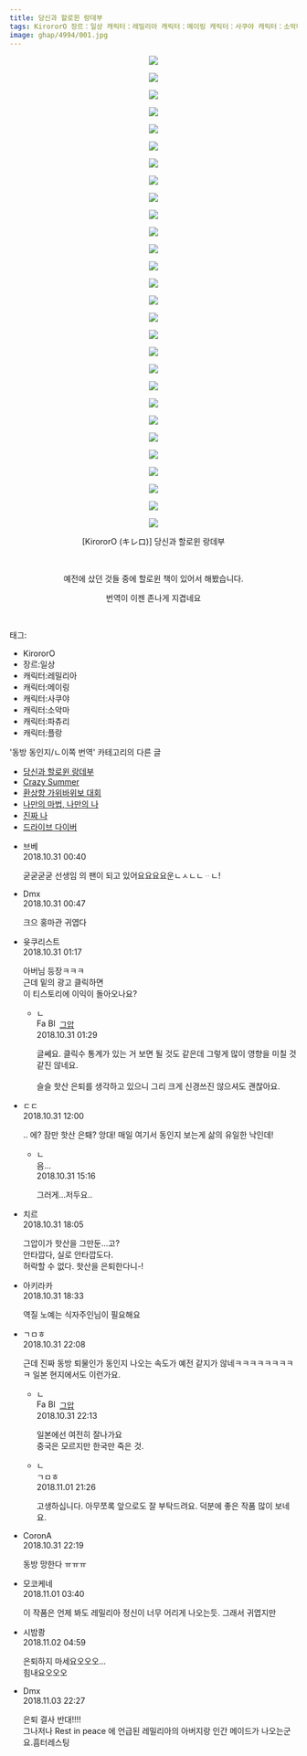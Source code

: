 ```yaml
---
title: 당신과 할로윈 랑데부
tags: KirororO 장르：일상 캐릭터：레밀리아 캐릭터：메이링 캐릭터：사쿠야 캐릭터：소악마 캐릭터：파츄리 캐릭터：플랑 キレロ 동방_동인지／ㄴ이쪽_번역
image: ghap/4994/001.jpg
---
```

<div class="article">
<p style="text-align: center; clear: none; float: none;"><img src="{{ site.nasurl }}/ghap/4994/001.jpg"/></p>
<p style="text-align: center; clear: none; float: none;"><img src="{{ site.nasurl }}/ghap/4994/002.jpg"/></p>
<p style="text-align: center; clear: none; float: none;"><img src="{{ site.nasurl }}/ghap/4994/003.jpg"/></p>
<p style="text-align: center; clear: none; float: none;"><img src="{{ site.nasurl }}/ghap/4994/004.jpg"/></p>
<p style="text-align: center; clear: none; float: none;"><img src="{{ site.nasurl }}/ghap/4994/005.jpg"/></p>
<p style="text-align: center; clear: none; float: none;"><img src="{{ site.nasurl }}/ghap/4994/006.jpg"/></p>
<p style="text-align: center; clear: none; float: none;"><img src="{{ site.nasurl }}/ghap/4994/007.jpg"/></p>
<p style="text-align: center; clear: none; float: none;"><img src="{{ site.nasurl }}/ghap/4994/008.jpg"/></p>
<p style="text-align: center; clear: none; float: none;"><img src="{{ site.nasurl }}/ghap/4994/009.jpg"/></p>
<p style="text-align: center; clear: none; float: none;"><img src="{{ site.nasurl }}/ghap/4994/010.jpg"/></p>
<p style="text-align: center; clear: none; float: none;"><img src="{{ site.nasurl }}/ghap/4994/011.jpg"/></p>
<p style="text-align: center; clear: none; float: none;"><img src="{{ site.nasurl }}/ghap/4994/012.jpg"/></p>
<p style="text-align: center; clear: none; float: none;"><img src="{{ site.nasurl }}/ghap/4994/013.jpg"/></p>
<p style="text-align: center; clear: none; float: none;"><img src="{{ site.nasurl }}/ghap/4994/014.jpg"/></p>
<p style="text-align: center; clear: none; float: none;"><img src="{{ site.nasurl }}/ghap/4994/015.jpg"/></p>
<p style="text-align: center; clear: none; float: none;"><img src="{{ site.nasurl }}/ghap/4994/016.jpg"/></p>
<p style="text-align: center; clear: none; float: none;"><img src="{{ site.nasurl }}/ghap/4994/017.jpg"/></p>
<p style="text-align: center; clear: none; float: none;"><img src="{{ site.nasurl }}/ghap/4994/018.jpg"/></p>
<p style="text-align: center; clear: none; float: none;"><img src="{{ site.nasurl }}/ghap/4994/019.jpg"/></p>
<p style="text-align: center; clear: none; float: none;"><img src="{{ site.nasurl }}/ghap/4994/020.jpg"/></p>
<p style="text-align: center; clear: none; float: none;"><img src="{{ site.nasurl }}/ghap/4994/021.jpg"/></p>
<p style="text-align: center; clear: none; float: none;"><img src="{{ site.nasurl }}/ghap/4994/022.jpg"/></p>
<p style="text-align: center; clear: none; float: none;"><img src="{{ site.nasurl }}/ghap/4994/023.jpg"/></p>
<p style="text-align: center; clear: none; float: none;"><img src="{{ site.nasurl }}/ghap/4994/024.jpg"/></p>
<p style="text-align: center; clear: none; float: none;"><img src="{{ site.nasurl }}/ghap/4994/025.jpg"/></p>
<p style="text-align: center; clear: none; float: none;"><img src="{{ site.nasurl }}/ghap/4994/026.jpg"/></p>
<p style="text-align: center; clear: none; float: none;"><img src="{{ site.nasurl }}/ghap/4994/027.jpg"/></p>
<p style="text-align: center; clear: none; float: none;"><img src="{{ site.nasurl }}/ghap/4994/028.jpg"/></p>
<p style="text-align: center; clear: none; float: none;">[KirororO (キレロ)] 당신과 할로윈 랑데부</p>
<p style="text-align: center; clear: none; float: none;"><br/></p>
<p style="text-align: center; clear: none; float: none;">예전에 샀던 것들 중에 할로윈 책이 있어서 해봤습니다.</p>
<p style="text-align: center; clear: none; float: none;">번역이 이젠 존나게 지겹네요</p>
<p><br/></p>
</div><div class="tagTrail">
<p>태그: </p>
<ul>
<li>KirororO</li>
<li>장르:일상</li>
<li>캐릭터:레밀리아</li>
<li>캐릭터:메이링</li>
<li>캐릭터:사쿠야</li>
<li>캐릭터:소악마</li>
<li>캐릭터:파츄리</li>
<li>캐릭터:플랑</li>
</ul>
</div><div class="another">
<p>'동방 동인지/ㄴ이쪽 번역' 카테고리의 다른 글</p>
<ul>
<li><a href="/2018-10-31-ghap_4994">당신과 할로윈 랑데부</a></li>
<li><a href="/2018-10-26-ghap_4875">Crazy Summer</a></li>
<li><a href="/2018-10-23-ghap_4781">환상향 가위바위보 대회</a></li>
<li><a href="/2018-10-21-ghap_4778">나만의 마법, 나만의 나</a></li>
<li><a href="/2018-10-19-ghap_4773">진짜 나</a></li>
<li><a href="/2018-10-15-ghap_4768">드라이브 다이버</a></li>
</ul>
</div><div class="cb_module cb_fluid">
<div class="cb_wrt cb_profile">
<div class="comment">
<ul>
<li class="cb_thumb_off" id="comment15365314">
<div class="cb_comment_area">
<div class="cb_info_area">
<div class="cb_section">
<span class="cb_nick_name">브베</span>
</div>
<div class="cb_section">
<span class="cb_date">2018.10.31 00:40 </span>
</div>
</div>
<div class="cb_dsc_comment">
<p class="cb_dsc">
											굳굳굳굳 선생임 의 팬이 되고 있어요요요요운ㄴㅅㄴㄴᆢㄴ!
										</p>
</div>
</div></li>
<li class="cb_thumb_off" id="comment15365316">
<div class="cb_comment_area">
<div class="cb_info_area">
<div class="cb_section">
<span class="cb_nick_name">Dmx</span>
</div>
<div class="cb_section">
<span class="cb_date">2018.10.31 00:47 </span>
</div>
</div>
<div class="cb_dsc_comment">
<p class="cb_dsc">
											크으 홍마관 귀엽다
										</p>
</div>
</div></li>
<li class="cb_thumb_off" id="comment15365323">
<div class="cb_comment_area">
<div class="cb_info_area">
<div class="cb_section">
<span class="cb_nick_name">윳쿠리스트</span>
</div>
<div class="cb_section">
<span class="cb_date">2018.10.31 01:17 </span>
</div>
</div>
<div class="cb_dsc_comment">
<p class="cb_dsc">
											아버님 등장ㅋㅋㅋ<br/>
근데 밑의 광고 클릭하면<br/>
이 티스토리에 이익이 돌아오나요?
										</p>
</div>
<ul>
<li class="cb_thumb_off" id="comment15365328">
<span class="cb_bu_subnode">ㄴ</span>
<div class="cb_comment_area">
<div class="cb_info_area">
<div class="cb_section">
<span class="cb_nick_name"><img alt="Favicon of https://ghaptouhou.tistory.com" height="16" onerror="this.onerror=null;this.parentNode.removeChild(this)" src="https://ghaptouhou.tistory.com/favicon.ico" width="16"/> <img alt="BlogIcon" height="16" onerror="this.parentNode.removeChild(this)" src="https://ghaptouhou.tistory.com/index.gif" width="16"/> <a href="https://ghaptouhou.tistory.com" onclick="return openLinkInNewWindow(this)"> 그압</a><span class="tistoryProfileLayerTrigger" onclick='TistoryProfile.show(event, this, {"title":"\uc800\uae30 \uc774\uac70 \ub098\uc911\uc5d0 \uc218\uc815 \uac00\ub2a5\ud558\ub098\uc694","url":"https:\/\/ghap.tistory.com","nickname":"\uadf8\uc555","items":[]}); return false;'></span></span>
</div>
<div class="cb_section">
<span class="cb_date">2018.10.31 01:29 </span>
</div>
</div>
<div class="cb_dsc_comment">
<p class="cb_dsc">
																글쎄요. 클릭수 통계가 있는 거 보면 될 것도 같은데 그렇게 많이 영향을 미칠 것 같진 않네요.<br/>
<br/>
슬슬 핫산 은퇴를 생각하고 있으니 그리 크게 신경쓰진 않으셔도 괜찮아요.
															</p>
</div>
</div>
</li>
</ul>
</div></li>
<li class="cb_thumb_off" id="comment15365489">
<div class="cb_comment_area">
<div class="cb_info_area">
<div class="cb_section">
<span class="cb_nick_name">ㄷㄷ</span>
</div>
<div class="cb_section">
<span class="cb_date">2018.10.31 12:00 </span>
</div>
</div>
<div class="cb_dsc_comment">
<p class="cb_dsc">
											.. 에? 잠만 핫산 은퇘? 앙대! 매일 여기서 동인지 보는게 삶의 유일한 낙인데!
										</p>
</div>
<ul>
<li class="cb_thumb_off" id="comment15365577">
<span class="cb_bu_subnode">ㄴ</span>
<div class="cb_comment_area">
<div class="cb_info_area">
<div class="cb_section">
<span class="cb_nick_name">음...</span>
</div>
<div class="cb_section">
<span class="cb_date">2018.10.31 15:16 </span>
</div>
</div>
<div class="cb_dsc_comment">
<p class="cb_dsc">
																그러게...저두요..
															</p>
</div>
</div>
</li>
</ul>
</div></li>
<li class="cb_thumb_off" id="comment15365680">
<div class="cb_comment_area">
<div class="cb_info_area">
<div class="cb_section">
<span class="cb_nick_name">치르</span>
</div>
<div class="cb_section">
<span class="cb_date">2018.10.31 18:05 </span>
</div>
</div>
<div class="cb_dsc_comment">
<p class="cb_dsc">
											그압이가 핫산을 그만둔...고?<br/>
안타깝다, 실로 안타깝도다.<br/>
허락할 수 없다. 핫산을 은퇴한다니-!
										</p>
</div>
</div></li>
<li class="cb_thumb_off" id="comment15365691">
<div class="cb_comment_area">
<div class="cb_info_area">
<div class="cb_section">
<span class="cb_nick_name">아키라카</span>
</div>
<div class="cb_section">
<span class="cb_date">2018.10.31 18:33 </span>
</div>
</div>
<div class="cb_dsc_comment">
<p class="cb_dsc">
											역질 노예는 식자주인님이 필요해요
										</p>
</div>
</div></li>
<li class="cb_thumb_off" id="comment15365747">
<div class="cb_comment_area">
<div class="cb_info_area">
<div class="cb_section">
<span class="cb_nick_name">ㄱㅁㅎ</span>
</div>
<div class="cb_section">
<span class="cb_date">2018.10.31 22:08 </span>
</div>
</div>
<div class="cb_dsc_comment">
<p class="cb_dsc">
											근데 진짜 동방 퇴물인가 동인지 나오는 속도가 예전 같지가 않네ㅋㅋㅋㅋㅋㅋㅋㅋㅋ 일본 현지에서도 이런가요.
										</p>
</div>
<ul>
<li class="cb_thumb_off" id="comment15365751">
<span class="cb_bu_subnode">ㄴ</span>
<div class="cb_comment_area">
<div class="cb_info_area">
<div class="cb_section">
<span class="cb_nick_name"><img alt="Favicon of https://ghaptouhou.tistory.com" height="16" onerror="this.onerror=null;this.parentNode.removeChild(this)" src="https://ghaptouhou.tistory.com/favicon.ico" width="16"/> <img alt="BlogIcon" height="16" onerror="this.parentNode.removeChild(this)" src="https://ghaptouhou.tistory.com/index.gif" width="16"/> <a href="https://ghaptouhou.tistory.com" onclick="return openLinkInNewWindow(this)"> 그압</a><span class="tistoryProfileLayerTrigger" onclick='TistoryProfile.show(event, this, {"title":"\uc800\uae30 \uc774\uac70 \ub098\uc911\uc5d0 \uc218\uc815 \uac00\ub2a5\ud558\ub098\uc694","url":"https:\/\/ghap.tistory.com","nickname":"\uadf8\uc555","items":[]}); return false;'></span></span>
</div>
<div class="cb_section">
<span class="cb_date">2018.10.31 22:13 </span>
</div>
</div>
<div class="cb_dsc_comment">
<p class="cb_dsc">
																일본에선 여전히 잘나가요<br/>
중국은 모르지만 한국만 죽은 것.
															</p>
</div>
</div>
</li>
<li class="cb_thumb_off" id="comment15366309">
<span class="cb_bu_subnode">ㄴ</span>
<div class="cb_comment_area">
<div class="cb_info_area">
<div class="cb_section">
<span class="cb_nick_name">ㄱㅁㅎ</span>
</div>
<div class="cb_section">
<span class="cb_date">2018.11.01 21:26 </span>
</div>
</div>
<div class="cb_dsc_comment">
<p class="cb_dsc">
																고생하십니다. 아무쪼록 앞으로도 잘 부탁드려요. 덕분에 좋은 작품 많이 보네요.
															</p>
</div>
</div>
</li>
</ul>
</div></li>
<li class="cb_thumb_off" id="comment15365753">
<div class="cb_comment_area">
<div class="cb_info_area">
<div class="cb_section">
<span class="cb_nick_name">CoronA</span>
</div>
<div class="cb_section">
<span class="cb_date">2018.10.31 22:19 </span>
</div>
</div>
<div class="cb_dsc_comment">
<p class="cb_dsc">
											동방 망한다 ㅠㅠㅠ
										</p>
</div>
</div></li>
<li class="cb_thumb_off" id="comment15365897">
<div class="cb_comment_area">
<div class="cb_info_area">
<div class="cb_section">
<span class="cb_nick_name">모코케네</span>
</div>
<div class="cb_section">
<span class="cb_date">2018.11.01 03:40 </span>
</div>
</div>
<div class="cb_dsc_comment">
<p class="cb_dsc">
											이 작품은 언제 봐도 레밀리아 정신이 너무 어리게 나오는듯. 그래서 귀엽지만
										</p>
</div>
</div></li>
<li class="cb_thumb_off" id="comment15366444">
<div class="cb_comment_area">
<div class="cb_info_area">
<div class="cb_section">
<span class="cb_nick_name">시밤쾅</span>
</div>
<div class="cb_section">
<span class="cb_date">2018.11.02 04:59 </span>
</div>
</div>
<div class="cb_dsc_comment">
<p class="cb_dsc">
											은퇴하지 마세요오오오...<br/>
힘내요오오오
										</p>
</div>
</div></li>
<li class="cb_thumb_off" id="comment15367108">
<div class="cb_comment_area">
<div class="cb_info_area">
<div class="cb_section">
<span class="cb_nick_name">Dmx</span>
</div>
<div class="cb_section">
<span class="cb_date">2018.11.03 22:27 </span>
</div>
</div>
<div class="cb_dsc_comment">
<p class="cb_dsc">
											은퇴 결사 반대!!!!<br/>
그나저나 Rest in peace 에 언급된 레밀리아의 아버지랑 인간 메이드가 나오는군요.흠터레스팅
										</p>
</div>
</div></li>
</ul>
</div>
</div><!-- commentList close -->
</div>
